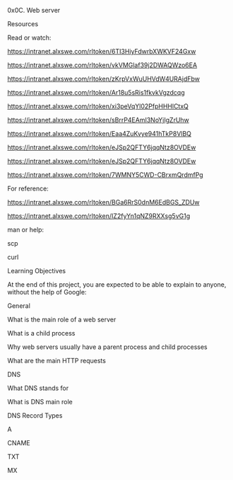 0x0C. Web server

Resources

Read or watch:

https://intranet.alxswe.com/rltoken/6TI3HiyFdwrbXWKVF24Gxw

https://intranet.alxswe.com/rltoken/vkVMGlaf39j2DWAQWzo6EA

https://intranet.alxswe.com/rltoken/zKrpVxWuUHVdW4URAjdFbw

https://intranet.alxswe.com/rltoken/Ar18u5sRis1fkvkVgzdcqg

https://intranet.alxswe.com/rltoken/xi3peVqYl02PfpHHHlCtxQ

https://intranet.alxswe.com/rltoken/sBrrP4EAmI3NoYjIgZrUhw

https://intranet.alxswe.com/rltoken/Eaa4ZuKvye941hTkP8VlBQ

https://intranet.alxswe.com/rltoken/eJSp2QFTY6jqqNtz8OVDEw

https://intranet.alxswe.com/rltoken/eJSp2QFTY6jqqNtz8OVDEw

https://intranet.alxswe.com/rltoken/7WMNY5CWD-CBrxmQrdmfPg

For reference:

https://intranet.alxswe.com/rltoken/BGa6RrS0dnM6EdBGS_ZDUw

https://intranet.alxswe.com/rltoken/IZ2fyYn1qNZ9RXXsg5vG1g

man or help:

scp

curl

Learning Objectives

At the end of this project, you are expected to be able to explain to anyone, without the help of Google:

General

What is the main role of a web server

What is a child process

Why web servers usually have a parent process and child processes

What are the main HTTP requests

DNS

What DNS stands for

What is DNS main role

DNS Record Types

A

CNAME

TXT

MX
